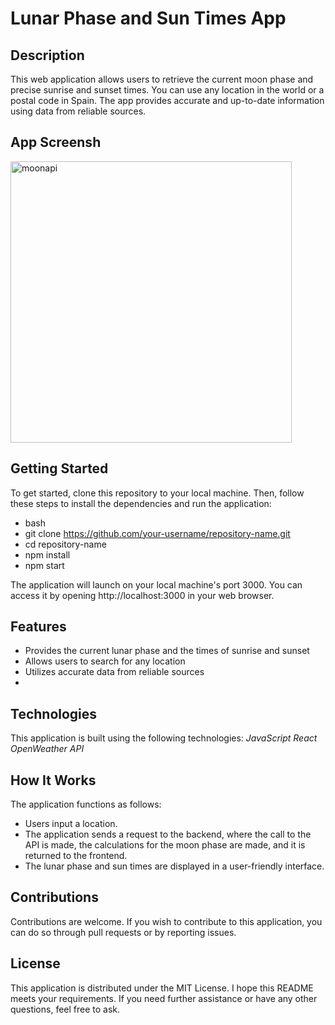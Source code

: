 # Lunar Phase and Sun Times App

## Description
This web application allows users to retrieve the current moon phase and precise sunrise and sunset times. You can use any location in the world or a postal code in Spain. The app provides accurate and up-to-date information using data from reliable sources.

## App Screensh
<img width="450" alt="moonapi" src="https://github.com/Juan-Fuente-T/SunriseMoon_APP/assets/127140423/89d90169-81e5-46e9-a942-bb6c2d5c23a0">


## Getting Started
To get started, clone this repository to your local machine. Then, follow these steps to install the dependencies and run the application:
- bash
- git clone https://github.com/your-username/repository-name.git
- cd repository-name
- npm install
- npm start

The application will launch on your local machine's port 3000. You can access it by opening http://localhost:3000 in your web browser.
## Features
- Provides the current lunar phase and the times of sunrise and sunset
- Allows users to search for any location
- Utilizes accurate data from reliable sources
-
## Technologies
This application is built using the following technologies:
*JavaScript*
*React*
*OpenWeather API*

## How It Works
The application functions as follows:
- Users input a location.
- The application sends a request to the backend, where the call to the API is made, the calculations for the moon phase are made, and it is returned to the frontend.
- The lunar phase and sun times are displayed in a user-friendly interface.
  
## Contributions
Contributions are welcome. If you wish to contribute to this application, you can do so through pull requests or by reporting issues.

## License
This application is distributed under the MIT License. I hope this README meets your requirements. If you need further assistance or have any other questions, feel free to ask.
